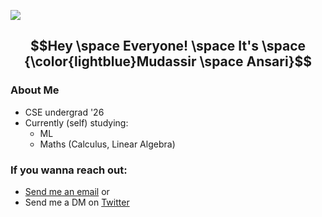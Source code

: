 ![](https://media1.tenor.com/m/3u27loVq00AAAAAC/hand-wave.gif) 

## $$Hey \space Everyone! \space It's \space {\color{lightblue}Mudassir \space Ansari}$$

### About Me
- CSE undergrad '26
- Currently (self) studying:
  - ML
  - Maths (Calculus, Linear Algebra)

### If you wanna reach out:
- [Send me an email](mailto:mudassirimranansari@gmail.com) or
- Send me a DM on [Twitter](https://www.x.com/mmudassiria) 
